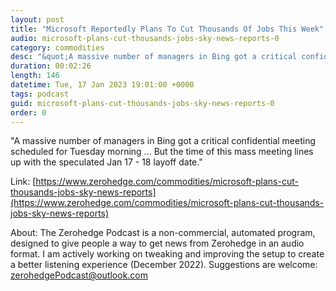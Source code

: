 ```yaml
---
layout: post
title: "Microsoft Reportedly Plans To Cut Thousands Of Jobs This Week"
audio: microsoft-plans-cut-thousands-jobs-sky-news-reports-0
category: commodities
desc: "&quot;A massive number of managers in Bing got a critical confidential meeting scheduled for Tuesday morning ... But the time of this mass meeting lines up with the speculated Jan 17 - 18 layoff date.&quot; "
duration: 00:02:26
length: 146
datetime: Tue, 17 Jan 2023 19:01:00 +0000
tags: podcast
guid: microsoft-plans-cut-thousands-jobs-sky-news-reports-0
order: 0
---
```

&quot;A massive number of managers in Bing got a critical confidential meeting scheduled for Tuesday morning ... But the time of this mass meeting lines up with the speculated Jan 17 - 18 layoff date.&quot; 

Link: [https://www.zerohedge.com/commodities/microsoft-plans-cut-thousands-jobs-sky-news-reports](https://www.zerohedge.com/commodities/microsoft-plans-cut-thousands-jobs-sky-news-reports)

About: The Zerohedge Podcast is a non-commercial, automated program, designed to give people a way to get news from Zerohedge in an audio format.  I am actively working on tweaking and improving the setup to create a better listening experience (December 2022).  Suggestions are welcome: [zerohedgePodcast@outlook.com](mailto:zerohedgePodcast@outlook.com)